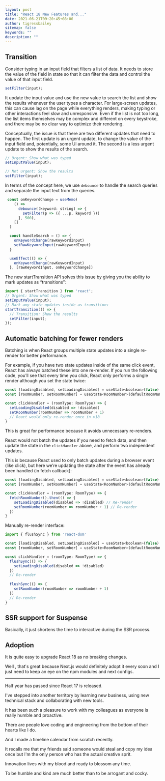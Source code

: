 ```yaml
---
layout: post
title: "React 18 New Features and..."
date: 2021-06-21T09:20:45+08:00
author: tigressbailey
sitemap: false
keywords: ""
description: ""
---
```


## Transition
Consider typing in an input field that filters a list of data. It needs to store the value of the field in state so that it can filter the data and control the value of that input field.

```JavaScript
setFilter(input);
```

It update the input value and use the new value to search the list and show the results whenever the user types a character. For large-screen updates, this can cause lag on the page while everything renders, making typing or other interactions feel slow and unresponsive. Even if the list is not too long, the list items themselves may be complex and different on every keystroke, and there may be no clear way to optimize their rendering.

Conceptually, the issue is that there are two different updates that need to happen. The first update is an urgent update, to change the value of the input field and, potentially, some UI around it. The second is a less urgent update to show the results of the search.

```JavaScript
// Urgent: Show what was typed
setInputValue(input);

// Not urgent: Show the results
setFilter(input);
```

In terms of the concept here, we use `debounce` to handle the search queries and separate the input text from the queries.

```JavaScript
 const onKeywordChange = useMemo(
    () =>
      debounce((keyword: string) => {
        setFilter(p => ({ ...p, keyword }))
      }, 500),
    []
  )

  const handleSearch = () => {
    onKeywordChange(rawKeywordInput)
    setRawKeywordInput(rawKeywordInput)
  }

  useEffect(() => {
    onKeywordChange(rawKeywordInput)
  }, [rawKeywordInput, onKeywordChange])
```

The new startTransition API solves this issue by giving you the ability to mark updates as “transitions”:

```JavaScript
import { startTransition } from 'react';
// Urgent: Show what was typed
setInputValue(input);
// Mark any state updates inside as transitions
startTransition(() => {
  // Transition: Show the results
  setFilter(input);
});
```

## Automatic batching for fewer renders

Batching is when React groups multiple state updates into a single re-render for better performance.

For example, if you have two state updates inside of the same click event, React has always batched these into one re-render. If you run the following code, you’ll see that every time you click, React only performs a single render although you set the state twice:

```JavaScript
const [loadingDisabled, setLoadingDisabled] = useState<boolean>(false)
const [roomNumber, setRoomNumber] = useState<RoomNumber>(defaultRoomNumber)

const clickHandler = (roomType: RoomType) => {
  setLoadingDisabled(disabled => !disabled)
  setRoomNumber(roomNumber => roomNumber + 1)
  // React would only re-render once in v18
}
```

This is great for performance because it avoids unnecessary re-renders.

React would not batch the updates if you need to fetch data, and then update the state in the `clickHandler` above, and perform two independent updates.

This is because React used to only batch updates during a browser event (like click), but here we’re updating the state after the event has already been handled (in fetch callback):

```JavaScript
const [loadingDisabled, setLoadingDisabled] = useState<boolean>(false)
const [roomNumber, setRoomNumber] = useState<RoomNumber>(defaultRoomNumber)

const clickHandler = (roomType: RoomType) => {
  fetchRoomNumber().then(() => {
    setLoadingDisabled(disabled => !disabled) // Re-render
    setRoomNumber(roomNumber => roomNumber + 1) // Re-render
  })
}
```

Manually re-render interface:

```JavaScript
import { flushSync } from 'react-dom'

const [loadingDisabled, setLoadingDisabled] = useState<boolean>(false)
const [roomNumber, setRoomNumber] = useState<RoomNumber>(defaultRoomNumber)

const clickHandler = (roomType: RoomType) => {
  flushSync(() => {
    setLoadingDisabled(disabled => !disabled)
  })
  // Re-render
  
  flushSync(() => {
    setRoomNumber(roomNumber => roomNumber + 1)
  })
  // Re-render
}
```

## SSR support for Suspense

Basically, it just shortens the time to interactive during the SSR process.


## Adoption

It is quite easy to upgrade React 18 as no breaking changes.

Well , that's great because Next.js would definitely adopt it every soon and I just need to keep an eye on the npm modules and next configs.

--- 

Half year has passed since React 17 is released.

I've stepped into another territory by learning new business, using new technical stack and collaborating with new tools.

It has been such a pleasure to work with my colleagues as everyone is really humble and proactive.

There are people love coding and engineering from the bottom of their hearts like I do.

And I made a timeline calendar from scratch recently.

It recalls me that my friends said someone would steal and copy my idea once but I'm the only person who has the actual creative sprit.

Innovation lives with my blood and ready to blossom any time.

To be humble and kind are much better than to be arrogant and cocky.


<!--more-->
